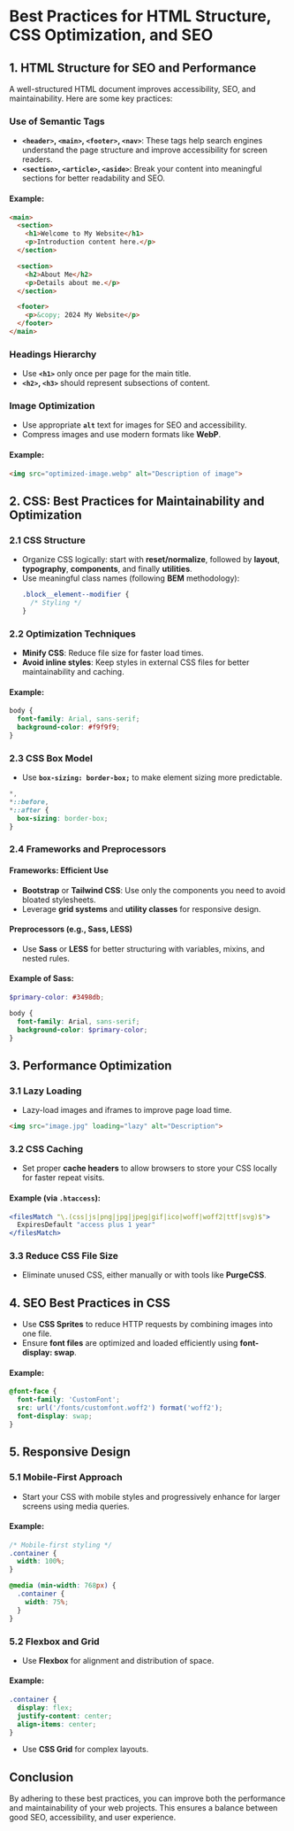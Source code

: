 
# Best Practices for HTML Structure, CSS Optimization, and SEO

## 1. HTML Structure for SEO and Performance
A well-structured HTML document improves accessibility, SEO, and maintainability. Here are some key practices:

### Use of Semantic Tags
- **`<header>`, `<main>`, `<footer>`, `<nav>`**: These tags help search engines understand the page structure and improve accessibility for screen readers.
- **`<section>`, `<article>`, `<aside>`**: Break your content into meaningful sections for better readability and SEO.
  
#### Example:
```html
<main>
  <section>
    <h1>Welcome to My Website</h1>
    <p>Introduction content here.</p>
  </section>

  <section>
    <h2>About Me</h2>
    <p>Details about me.</p>
  </section>

  <footer>
    <p>&copy; 2024 My Website</p>
  </footer>
</main>
```

### Headings Hierarchy
- Use **`<h1>`** only once per page for the main title.
- **`<h2>`, `<h3>`** should represent subsections of content.

### Image Optimization
- Use appropriate **`alt`** text for images for SEO and accessibility.
- Compress images and use modern formats like **WebP**.

#### Example:
```html
<img src="optimized-image.webp" alt="Description of image">
```

## 2. CSS: Best Practices for Maintainability and Optimization

### 2.1 CSS Structure
- Organize CSS logically: start with **reset/normalize**, followed by **layout**, **typography**, **components**, and finally **utilities**.
- Use meaningful class names (following **BEM** methodology):
  ```css
  .block__element--modifier {
    /* Styling */
  }
  ```

### 2.2 Optimization Techniques
- **Minify CSS**: Reduce file size for faster load times.
- **Avoid inline styles**: Keep styles in external CSS files for better maintainability and caching.
  
#### Example:
```css
body {
  font-family: Arial, sans-serif;
  background-color: #f9f9f9;
}
```

### 2.3 CSS Box Model
- Use **`box-sizing: border-box;`** to make element sizing more predictable.
```css
*,
*::before,
*::after {
  box-sizing: border-box;
}
```

### 2.4 Frameworks and Preprocessors

#### Frameworks: Efficient Use
- **Bootstrap** or **Tailwind CSS**: Use only the components you need to avoid bloated stylesheets.
- Leverage **grid systems** and **utility classes** for responsive design.

#### Preprocessors (e.g., Sass, LESS)
- Use **Sass** or **LESS** for better structuring with variables, mixins, and nested rules.
  
#### Example of Sass:
```scss
$primary-color: #3498db;

body {
  font-family: Arial, sans-serif;
  background-color: $primary-color;
}
```

## 3. Performance Optimization

### 3.1 Lazy Loading
- Lazy-load images and iframes to improve page load time.
```html
<img src="image.jpg" loading="lazy" alt="Description">
```

### 3.2 CSS Caching
- Set proper **cache headers** to allow browsers to store your CSS locally for faster repeat visits.

#### Example (via `.htaccess`):
```apache
<filesMatch "\.(css|js|png|jpg|jpeg|gif|ico|woff|woff2|ttf|svg)$">
  ExpiresDefault "access plus 1 year"
</filesMatch>
```

### 3.3 Reduce CSS File Size
- Eliminate unused CSS, either manually or with tools like **PurgeCSS**.

## 4. SEO Best Practices in CSS

- Use **CSS Sprites** to reduce HTTP requests by combining images into one file.
- Ensure **font files** are optimized and loaded efficiently using **font-display: swap**.
  
#### Example:
```css
@font-face {
  font-family: 'CustomFont';
  src: url('/fonts/customfont.woff2') format('woff2');
  font-display: swap;
}
```

## 5. Responsive Design

### 5.1 Mobile-First Approach
- Start your CSS with mobile styles and progressively enhance for larger screens using media queries.
  
#### Example:
```css
/* Mobile-first styling */
.container {
  width: 100%;
}

@media (min-width: 768px) {
  .container {
    width: 75%;
  }
}
```

### 5.2 Flexbox and Grid
- Use **Flexbox** for alignment and distribution of space.
  
#### Example:
```css
.container {
  display: flex;
  justify-content: center;
  align-items: center;
}
```
- Use **CSS Grid** for complex layouts.

## Conclusion

By adhering to these best practices, you can improve both the performance and maintainability of your web projects. This ensures a balance between good SEO, accessibility, and user experience.

